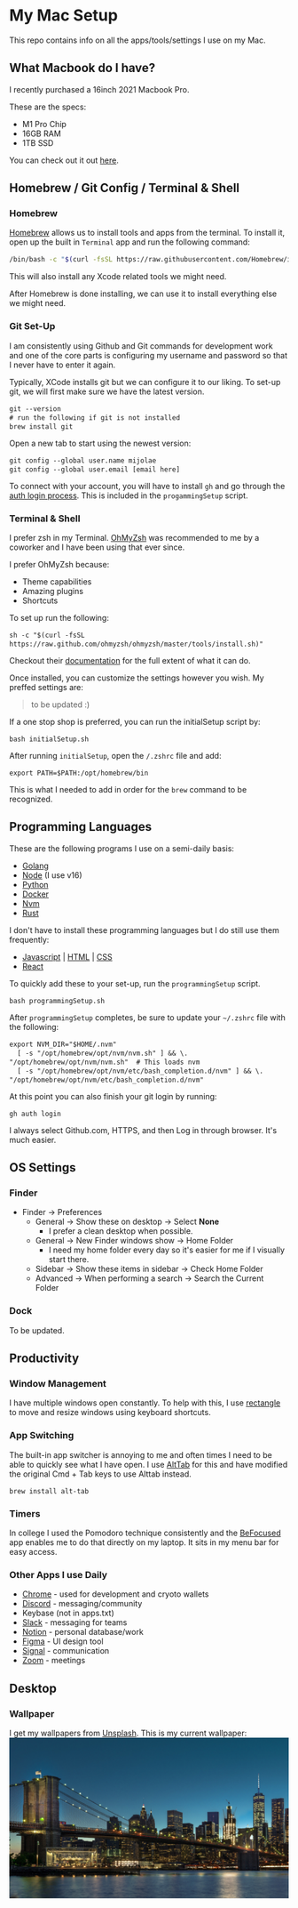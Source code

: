 # My Mac Setup

This repo contains info on all the apps/tools/settings I use on my Mac.


## What Macbook do I have?
I recently purchased a 16inch 2021 Macbook Pro. 

These are the specs:
- M1 Pro Chip
- 16GB RAM
- 1TB SSD

You can check out it out [here](https://everymac.com/systems/apple/macbook_pro/specs/macbook-pro-m1-pro-10-core-cpu-16-core-gpu-16-2021-specs.html).

## Homebrew / Git Config / Terminal & Shell 
### Homebrew
[Homebrew](https://brew.sh) allows us to install tools and apps from the terminal.
To install it, open up the built in `Terminal` app and run the following command:

```sh
/bin/bash -c "$(curl -fsSL https://raw.githubusercontent.com/Homebrew/install/HEAD/install.sh)"
```

This will also install any Xcode related tools we might need.

After Homebrew is done installing, we can use it to install everything else we might need.

### Git Set-Up
I am consistently using Github and Git commands for development work and one of the core parts is configuring my username and password so that I never have to enter it again.

Typically, XCode installs git but we can configure it to our liking. To set-up git, we will first make sure we have the latest version. 

```
git --version
# run the following if git is not installed
brew install git
```

Open a new tab to start using the newest version:
```
git config --global user.name mijolae
git config --global user.email [email here]
```

To connect with your account, you will have to install `gh` and go through the [auth login process](https://cli.github.com/manual/gh_auth_login). This is included in the `progammingSetup` script.

### Terminal & Shell
I prefer zsh in my Terminal. [OhMyZsh](https://ohmyz.sh/#install) was recommended to me by a coworker and I have been using that ever since. 

I prefer OhMyZsh because:
- Theme capabilities
- Amazing plugins
- Shortcuts

To set up run the following:

```
sh -c "$(curl -fsSL https://raw.github.com/ohmyzsh/ohmyzsh/master/tools/install.sh)"
```

Checkout their [documentation](https://github.com/ohmyzsh/ohmyzsh/wiki) for the full extent of what it can do.

Once installed, you can customize the settings however you wish. My preffed settings are:
> to be updated :)

If a one stop shop is preferred, you can run the initialSetup script by:
```
bash initialSetup.sh
```

After running `initialSetup`, open the `/.zshrc` file and add:
```
export PATH=$PATH:/opt/homebrew/bin
```
This is what I needed to add in order for the `brew` command to be recognized.

## Programming Languages
These are the following programs I use on a semi-daily basis:
- [Golang](https://go.dev)
- [Node](https://nodejs.org/en/) (I use v16)
- [Python](https://www.python.org)
- [Docker](https://www.docker.com)
- [Nvm](https://github.com/nvm-sh/nvm)
- [Rust](https://www.rust-lang.org)

I don't have to install these programming languages but I do still use them frequently:
- [Javascript](https://developer.mozilla.org/en-US/docs/Web/JavaScript) | [HTML](https://developer.mozilla.org/en-US/docs/Web/HTML) | [CSS](https://developer.mozilla.org/en-US/docs/Web/CSS)
- [React](https://reactjs.org)

To quickly add these to your set-up, run the `programmingSetup` script. 

```
bash programmingSetup.sh
```

After `programmingSetup` completes, be sure to update your `~/.zshrc` file with the following:

```
export NVM_DIR="$HOME/.nvm"
  [ -s "/opt/homebrew/opt/nvm/nvm.sh" ] && \. "/opt/homebrew/opt/nvm/nvm.sh"  # This loads nvm
  [ -s "/opt/homebrew/opt/nvm/etc/bash_completion.d/nvm" ] && \. "/opt/homebrew/opt/nvm/etc/bash_completion.d/nvm"
```

At this point you can also finish your git login by running:
```
gh auth login
```
I always select Github.com, HTTPS, and then Log in through browser. It's much easier.

## OS Settings
### Finder
- Finder -> Preferences
    - General -> Show these on desktop -> Select **None**
        - I prefer a clean desktop when possible.
    - General -> New Finder windows show -> Home Folder
        - I need my home folder every day so it's easier for me if I visually start there.
    - Sidebar -> Show these items in sidebar -> Check Home Folder
    - Advanced -> When performing a search -> Search the Current Folder

### Dock
To be updated.

## Productivity
### Window Management
I have multiple windows open constantly. To help with this, I use [rectangle](https://rectangleapp.com) to move and resize windows using keyboard shortcuts.

### App Switching
The built-in app switcher is annoying to me and often times I need to be able to quickly see what I have open. I use [AltTab](https://alt-tab-macos.netlify.app) for this and have modified the original Cmd + Tab keys to use Alttab instead.

```
brew install alt-tab
```

### Timers
In college I used the Pomodoro technique consistently and the [BeFocused](https://apps.apple.com/us/app/be-focused-focus-timer/id973134470?mt=12) app enables me to do that directly on my laptop. It sits in my menu bar for easy access.

### Other Apps I use Daily
- [Chrome](https://www.google.com/chrome/) - used for development and cryoto wallets
- [Discord](https://discord.com) - messaging/community
- Keybase (not in apps.txt)
- [Slack](https://slack.com) - messaging for teams
- [Notion](https://www.notion.so) - personal database/work
- [Figma](https://www.figma.com) - UI design tool
- [Signal](https://signal.org/en/) - communication
- [Zoom](https://zoom.us) - meetings

## Desktop
### Wallpaper
I get my wallpapers from [Unsplash](https://unsplash.com). This is my current wallpaper:
![new-york](./wallpapers/partha-narasimhan-R1xgso_3UDQ-unsplash.jpg)